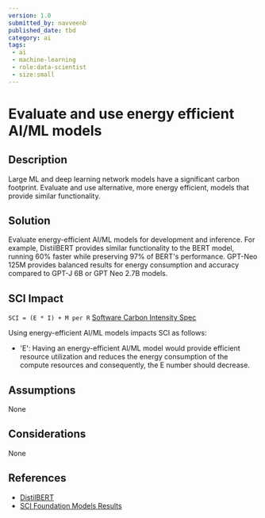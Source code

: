 ```yaml
---
version: 1.0
submitted_by: navveenb
published_date: tbd
category: ai
tags: 
 - ai
 - machine-learning
 - role:data-scientist
 - size:small
---
```


# Evaluate and use energy efficient AI/ML models

## Description

Large ML and deep learning network models have a significant carbon footprint. Evaluate and use alternative, more energy efficient, models that provide similar functionality.


## Solution
Evaluate energy-efficient AI/ML models for development and inference. For example, DistilBERT provides similar functionality to the BERT model, running 60% faster while preserving 97% of BERT's performance. GPT-Neo 125M provides balanced results for energy consumption and accuracy compared to GPT-J 6B or GPT Neo 2.7B models.


## SCI Impact
`SCI = (E * I) + M per R`
[Software Carbon Intensity Spec](https://grnsft.org/sci)

Using energy-efficient AI/ML models impacts SCI as follows:

- 'E':  Having an energy-efficient AI/ML model would provide efficient resource utilization and reduces the energy consumption of the compute resources and consequently, the E number should decrease.

## Assumptions
None 

## Considerations
None

## References
- [DistilBERT](https://blog.tensorflow.org/2020/05/how-hugging-face-achieved-2x-performance-boost-question-answering.html)
- [SCI Foundation Models Results](https://github.com/Green-Software-Foundation/eval_sci_of_foundation_models/blob/main/Report/SCI_Foundation_Models_Preliminary_Results.pdf)
